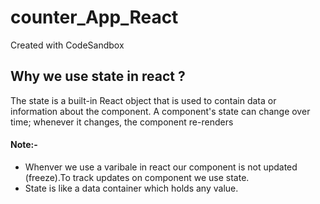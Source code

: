 # counter_App_React
Created with CodeSandbox

<h2>Why we use state in react ?</h2>
<p>The state is a built-in React object that is used to contain data or information about the component. A component's state can change over time; whenever it changes, the component re-renders</p>

<h4>Note:-</h4>
<ul>
<li> Whenver we use a varibale in react our component is not updated (freeze).To track updates on component we use state.</li>
<li>State is like a data container which holds any value.</li>

</ul>
  
